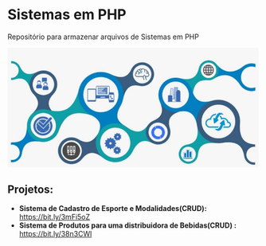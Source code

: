 # Sistemas em PHP
Repositório para armazenar arquivos de Sistemas em PHP
<p align="center">
  <img src="banner5.png" >
</p>


## Projetos:

* **Sistema de Cadastro de Esporte e Modalidades(CRUD):** https://bit.ly/3mFi5oZ
* **Sistema de Produtos para uma distribuidora de Bebidas(CRUD) :** https://bit.ly/38n3CWl
